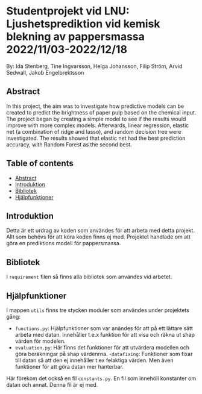 # Studentprojekt vid LNU: Ljushetsprediktion vid kemisk blekning av pappersmassa 2022/11/03-2022/12/18
By: Ida Stenberg, Tine Ingvarsson, Helga Johansson, Filip Ström, Arvid Sedwall, Jakob Engelbrektsson
## Abstract

In this project, the aim was to investigate how predictive models can be created to predict the brightness of paper pulp based on the chemical input. The project began by creating a simple model to see if the results would improve with more complex models. Afterwards, linear regression, elastic net (a combination of ridge and lasso), and random decision tree were investigated. The results showed that elastic net had the best prediction accuracy, with Random Forest as the second best.

## Table of contents
* [Abstract](#abstract)
* [Introduktion](#introduktion)
* [Bibliotek](#bibliotek)
* [Hjälpfunktioner](#hjälpfunktioner)
## Introduktion

Detta är ett urdrag av koden som användes för att arbeta med detta projekt. Allt som behövs för att köra koden finns ej med. Projektet handlade om att göra en prediktions modell för pappersmassa.

## Bibliotek

I `requirement` filen så finns alla bibliotek som användes vid arbetet.

## Hjälpfunktioner

I mappen `utils` finns tre stycken moduler som användes under projektets gång:

- `functions.py`: Hjälpfunktioner som var anändes för att på ett lättare sätt arbeta med datan. Innehåller t.e.x funktion för att visa och räkna ut shap värden för modelen.
- `evaluation.py`: Här finns det funktioner för att utvärdera modellen och göra beräkningar på shap värdenrna.
-`datafixing`: Funktioner som fixar till datan så att den ej innehåller t.ex felaktiga värden. Men även funktioner för att göra datan mer hanterbar.

Här förekom det också en fil `constants.py`. En fil som innehöll konstanter om datan och annat. Denna fil är ej med.